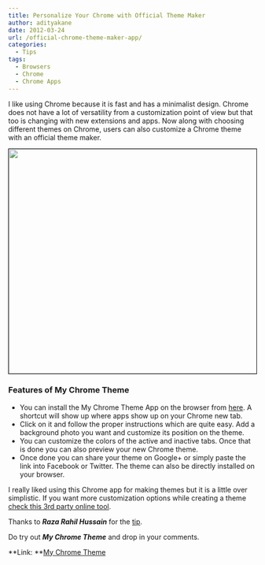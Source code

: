 ```yaml
---
title: Personalize Your Chrome with Official Theme Maker
author: adityakane
date: 2012-03-24
url: /official-chrome-theme-maker-app/
categories:
  - Tips
tags:
  - Browsers
  - Chrome
  - Chrome Apps
---
```

I like using Chrome because it is fast and has a minimalist design. Chrome does not have a lot of versatility from a customization point of view but that too is changing with new extensions and apps. Now along with choosing different themes on Chrome, users can also customize a Chrome theme with an official theme maker.

<a href="http://devilsworkshop.org/official-chrome-theme-maker-app/chrome_theme_maker/" rel="attachment wp-att-56317"><img class="alignnone size-full wp-image-56317" style="border-image: initial; border-width: 1px; border-color: black; border-style: solid;" title="Chrome_theme_maker" src="http://cdn.devilsworkshop.org/files/2012/03/Chrome_theme_maker.png" alt="" width="650" height="456" /></a>

### Features of My Chrome Theme

  * You can install the My Chrome Theme App on the browser from <a href="https://chrome.google.com/webstore/detail/oehpjpccmlcalbenfhnacjeocbjdonic" onclick="_gaq.push(['_trackEvent', 'outbound-article', 'https://chrome.google.com/webstore/detail/oehpjpccmlcalbenfhnacjeocbjdonic', 'here']);" >here</a>. A shortcut will show up where apps show up on your Chrome new tab.
  * Click on it and follow the proper instructions which are quite easy. Add a background photo you want and customize its position on the theme.
  * You can customize the colors of the active and inactive tabs. Once that is done you can also preview your new Chrome theme.
  * Once done you can share your theme on Google+ or simply paste the link into Facebook or Twitter. The theme can also be directly installed on your browser.

I really liked using this Chrome app for making themes but it is a little over simplistic. If you want more customization options while creating a theme [check this 3rd party online tool][1].

Thanks to ***Raza Rahil Hussain*** for the <a href="https://www.facebook.com/razarahil/posts/139038532889658" onclick="_gaq.push(['_trackEvent', 'outbound-article', 'https://www.facebook.com/razarahil/posts/139038532889658', 'tip']);" >tip</a>.

Do try out ***My Chrome Theme*** and drop in your comments.

**Link: **<a href="https://chrome.google.com/webstore/detail/oehpjpccmlcalbenfhnacjeocbjdonic" onclick="_gaq.push(['_trackEvent', 'outbound-article', 'https://chrome.google.com/webstore/detail/oehpjpccmlcalbenfhnacjeocbjdonic', 'My Chrome Theme']);" >My Chrome Theme</a>

 [1]: http://devilsworkshop.org/create-customize-theme-chrome-browser/
